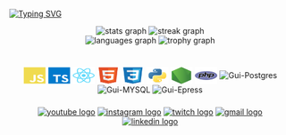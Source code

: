 [![Typing SVG](https://readme-typing-svg.herokuapp.com/?color=ff91a4&size=35&center=true&vCenter=true&width=1000&lines=Hello,+My+name+is+Gabriel+Zubioli;I'm+19+years+old;I'm+from+Brazil;I+studying+systems+Development;Be+Welcome!+:%29)](https://git.io/typing-svg)
<div align="center">
  <img src="https://github-readme-stats.vercel.app/api?username=GabrielZubioli&hide_title=false&hide_rank=false&show_icons=true&include_all_commits=true&count_private=true&disable_animations=false&theme=dracula&locale=en&hide_border=true&order=1" height="147" alt="stats graph"  />
  <img src="https://streak-stats.demolab.com?user=GabrielZubioli&locale=en&mode=daily&theme=dracula&hide_border=true&border_radius=5&order=3" height="147" alt="streak graph"  />
</div>
<div align="center">
  <img src="https://github-readme-stats.vercel.app/api/top-langs?username=GabrielZubioli&locale=en&hide_title=true&layout=compact&card_width=320&langs_count=9&theme=dracula&hide_border=true&order=2" height="150" alt="languages graph"  />
  <img src="https://github-profile-trophy.vercel.app?username=GabrielZubioli&theme=dracula&column=3&row=1&margin-w=6&margin-h=10&no-bg=false&no-frame=true&order=4" height="150" alt="trophy graph"  />
</div>

###
###

###
<div style="display: inline_block" align="center"><br>
  <img align="center" alt="Gz-Js" height="30" width="40" src="https://raw.githubusercontent.com/devicons/devicon/master/icons/javascript/javascript-plain.svg">
  <img align="center" alt="Gz-Ts" height="30" width="40" src="https://raw.githubusercontent.com/devicons/devicon/master/icons/typescript/typescript-plain.svg">
  <img align="center" alt="Gz-React" height="30" width="40" src="https://raw.githubusercontent.com/devicons/devicon/master/icons/react/react-original.svg">
  <img align="center" alt="Gz-HTML" height="30" width="40" src="https://raw.githubusercontent.com/devicons/devicon/master/icons/html5/html5-original.svg">
  <img align="center" alt="Gz-CSS" height="30" width="40" src="https://raw.githubusercontent.com/devicons/devicon/master/icons/css3/css3-original.svg">
  <img align="center" alt="Gz-Python" height="30" width="40" src="https://raw.githubusercontent.com/devicons/devicon/master/icons/python/python-original.svg">
   <img align="center" alt="Gz-Node" height="30" width="40" src="https://raw.githubusercontent.com/devicons/devicon/ca28c779441053191ff11710fe24a9e6c23690d6/icons/nodejs/nodejs-original.svg">
  <img align="center" alt="Gz-PHP" height="30" width="40" src="https://github.com/devicons/devicon/blob/master/icons/php/php-original.svg">
  <img align="center" alt="Gui-Postgres" src="https://img.shields.io/badge/PostgreSQL-316192?style=for-the-badge&logo=postgresql&logoColor=white">
  <img align="center" alt="Gui-MYSQL" src="https://img.shields.io/badge/MySQL-00000F?style=for-the-badge&logo=mysql&logoColor=white">
   <img align="center" alt="Gui-Epress" src="https://img.shields.io/badge/Express.js-404D59?style=for-the-badge">

  
</div>

###
  
<div align="center">
  <a href="https://www.youtube.com/@Zubioli." target="_blank">  <img src="https://raw.githubusercontent.com/maurodesouza/profile-readme-generator/master/src/assets/icons/social/youtube/default.svg" width="52" height="40" alt="youtube logo"  /></a>
  <a href="https://www.instagram.com/g_zubioli?igsh=cTg3OWZuZ2M0bXBr" target="_blank"><img src="https://raw.githubusercontent.com/maurodesouza/profile-readme-generator/master/src/assets/icons/social/instagram/default.svg" width="52" height="40" alt="instagram logo"  /></a>
 	<a href="https://www.twitch.tv/gzubioli" target="_blank"> <img src="https://raw.githubusercontent.com/maurodesouza/profile-readme-generator/master/src/assets/icons/social/twitch/default.svg" width="52" height="40" alt="twitch logo"  /></a>
  <a href = "mailto:zubioligabriel@gmail.com"><img src="https://raw.githubusercontent.com/maurodesouza/profile-readme-generator/master/src/assets/icons/social/gmail/default.svg" width="52" height="40" alt="gmail logo"  /></a>
  <a href="https://www.linkedin.com/in/gabriel-zubioli-94671225a/" target="_blank"> <img src="https://raw.githubusercontent.com/maurodesouza/profile-readme-generator/master/src/assets/icons/social/linkedin/default.svg" width="52" height="40" alt="linkedin logo"  /></a>   
</div>
